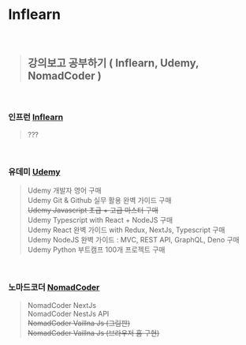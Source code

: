 # Inflearn

<br/>

> ## **강의보고 공부하기 ( Inflearn, Udemy, NomadCoder )**

<br/>

### 인프런 [Inflearn](https://www.inflearn.com/)
> ???

<br/>

### 유데미 [Udemy](https://www.udemy.com/)
> Udemy 개발자 영어 구매  
> Udemy Git & Github 실무 활용 완벽 가이드 구매  
> ~~Udemy Javascript 초급 + 고급 마스터 구매~~  
> Udemy Typescript with React + NodeJS 구매  
> Udemy React 완벽 가이드 with Redux, NextJs, Typescript 구매  
> Udemy NodeJS 완벽 가이드 : MVC, REST API, GraphQL, Deno 구매  
> Udemy Python 부트캠프 100개 프로젝트 구매

<br/>

### 노마드코더 [NomadCoder](https://nomadcoders.co/)
> NomadCoder NextJs  
> NomadCoder NestJs API  
> ~~NomadCoder Vaillna Js (그림판)~~  
> ~~NomadCoder Vaillna Js (브라우저 홈 구현)~~